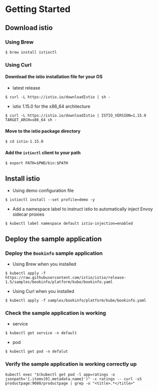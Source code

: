 # Getting Started


## Download istio


### Using Brew  

```
$ brew install istioctl
```


### Using Curl  


#### Download the istio installation file for your OS  

- latest release  

```
$ curl -L https://istio.io/downloadIstio | sh -
```

- istio 1.15.0 for the x86_64 architecture  

```
$ curl -L https://istio.io/downloadIstio | ISTIO_VERSION=1.15.0 TARGET_ARCH=x86_64 sh -
```


#### Move to the istio package directory

```
$ cd istio-1.15.0
```


#### Add the `istioctl` client to your path

```
$ export PATH=$PWD/bin:$PATH 
```


## Install istio

- Using demo configuration file

```
$ istioctl install --set profile=demo -y
```

- Add a namespace label to instruct istio to automatically inject Envoy sidecar proxies

```
$ kubectl label namespace default istio-injection=enabled
```


## Deploy the sample application


### Deploy the `Bookinfo` sample application

- Using Brew when you installed

```
$ kubectl apply -f https://raw.githubusercontent.com/istio/istio/release-1.5/samples/bookinfo/platform/kube/bookinfo.yaml
```

- Using Curl when you installed
```
$ kubectl apply -f samples/bookinfo/platform/kube/bookinfo.yaml
```


### Check the sample application is working

- service

```
$ kubectl get service -n default
```

- pod

```
$ kubectl get pod -n defalut
```


### Verify the sample application is working correctly up

```
kubectl exec "$(kubectl get pod -l app=ratings -o jsonpath='{.items[0].metadata.name}')" -c ratings -- curl -sS productpage:9080/productpage | grep -o "<title>.*</title>"
```